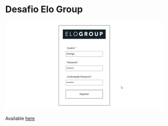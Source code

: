 # Desafio Elo Group

<img width="500" src="./Presentation.gif">

Available <a href="elogroup-challenge.web.app">here</a>
